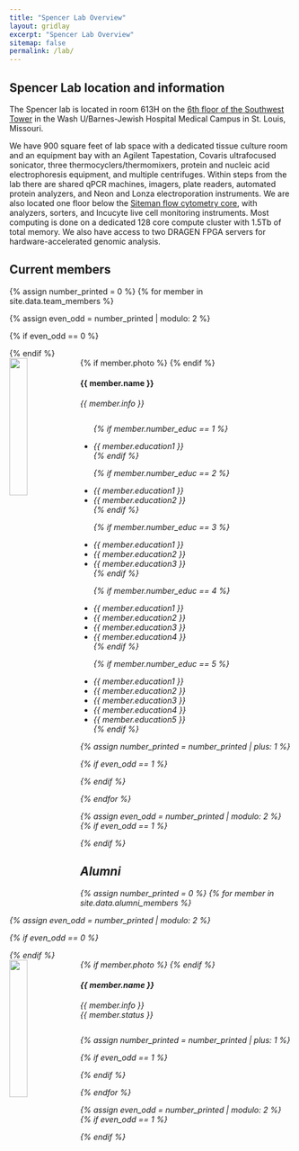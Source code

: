 ```yaml
---
title: "Spencer Lab Overview"
layout: gridlay
excerpt: "Spencer Lab Overview"
sitemap: false
permalink: /lab/
---
```


## Spencer Lab location and information
The Spencer lab is located in room 613H on the [6th floor of the Southwest Tower](https://goo.gl/maps/TwNzTrfPREB9KzSw7)
in the Wash U/Barnes-Jewish Hospital Medical Campus in St. Louis, Missouri.<br/>

We have 900 square feet of lab space with a dedicated tissue culture
room and an equipment bay with an Agilent Tapestation, Covaris
ultrafocused sonicator, three thermocyclers/thermomixers, protein and
nucleic acid electrophoresis equipment, and multiple
centrifuges. Within steps from the lab there are shared qPCR machines, imagers, plate
readers, automated protein analyzers, and Neon and Lonza
electroporation instruments. We are also located one floor below the
[Siteman flow cytometry core](https://siteman.wustl.edu/research/shared-resources-cores/flow-cytometry/),
with analyzers, sorters, and Incucyte live cell monitoring
instruments. Most computing is done on a dedicated 128 core compute cluster
with 1.5Tb of total memory. We also have access to two DRAGEN FPGA
servers for hardware-accelerated genomic analysis. 

## Current members
{% assign number_printed = 0 %}
{% for member in site.data.team_members %}

{% assign even_odd = number_printed | modulo: 2 %}

{% if even_odd == 0 %}
<div class="row">
{% endif %}

<div class="col-sm-6 clearfix">
{% if member.photo %}
  <img src="{{ site.url }}{{ site.baseurl }}/images/peoplepic/{{
  member.photo }}" class="img-responsive" width="25%" style="float:
  left" />
  {% endif %}
  <h4>{{ member.name }}</h4>
  <i>{{ member.info }} <!--<br>email: <{{ member.email }}></i> -->
  <ul style="overflow: hidden">

  {% if member.number_educ == 1 %}
  <li> {{ member.education1 }} </li>
  {% endif %}

  {% if member.number_educ == 2 %}
  <li> {{ member.education1 }} </li>
  <li> {{ member.education2 }} </li>
  {% endif %}

  {% if member.number_educ == 3 %}
  <li> {{ member.education1 }} </li>
  <li> {{ member.education2 }} </li>
  <li> {{ member.education3 }} </li>
  {% endif %}

  {% if member.number_educ == 4 %}
  <li> {{ member.education1 }} </li>
  <li> {{ member.education2 }} </li>
  <li> {{ member.education3 }} </li>
  <li> {{ member.education4 }} </li>
  {% endif %}

  {% if member.number_educ == 5 %}
  <li> {{ member.education1 }} </li>
  <li> {{ member.education2 }} </li>
  <li> {{ member.education3 }} </li>
  <li> {{ member.education4 }} </li>
  <li> {{ member.education5 }} </li>
  {% endif %}

  </ul>
</div>

{% assign number_printed = number_printed | plus: 1 %}

{% if even_odd == 1 %}
</div>
{% endif %}

{% endfor %}

{% assign even_odd = number_printed | modulo: 2 %}
{% if even_odd == 1 %}
</div>
{% endif %}

## Alumni

{% assign number_printed = 0 %}
{% for member in site.data.alumni_members %}

{% assign even_odd = number_printed | modulo: 2 %}

{% if even_odd == 0 %}
<div class="row">
{% endif %}

<div class="col-sm-6 clearfix">
{% if member.photo %}
  <img src="{{ site.url }}{{ site.baseurl }}/images/peoplepic/{{
  member.photo }}" class="img-responsive" width="25%" style="float:
  left" />
  {% endif %}
  <h4>{{ member.name }}</h4>
  <i>{{ member.info }} <br/>{{ member.status }}</i>
  <ul style="overflow: hidden">

  </ul>
</div>

{% assign number_printed = number_printed | plus: 1 %}

{% if even_odd == 1 %}
</div>
{% endif %}

{% endfor %}

{% assign even_odd = number_printed | modulo: 2 %}
{% if even_odd == 1 %}
</div>
{% endif %}

